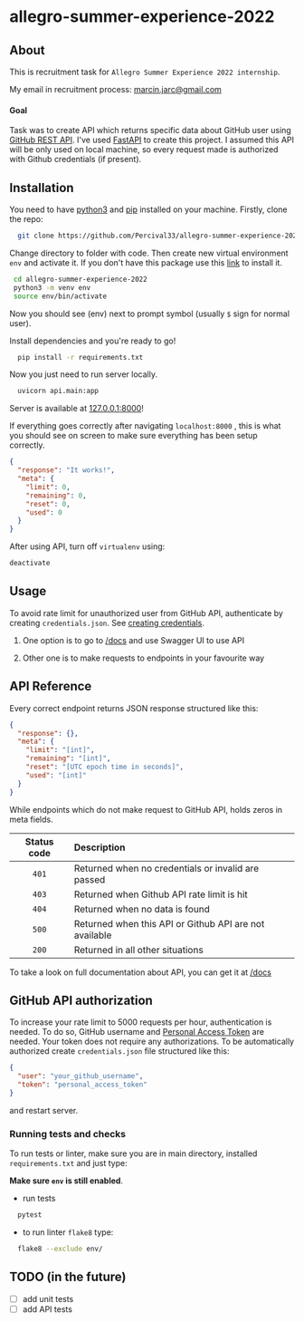 # allegro-summer-experience-2022

## About

This is recruitment task for `Allegro Summer Experience 2022 internship`.

My email in recruitment process: [marcin.jarc@gmail.com](mailto:marcin.jarc@gmail.com)

#### Goal

Task was to create API which returns specific data about GitHub user using [GitHub REST API](https://docs.github.com/en/rest).
I've used [FastAPI](https://fastapi.tiangolo.com/) to create this project. I assumed this API will be only used on local machine, so every request made is authorized with Github credentials (if present).

## Installation

You need to have [python3](https://wiki.python.org/moin/BeginnersGuide/Download) and [pip](https://pip.pypa.io/en/stable/installation/#get-pip-py) installed on your machine. Firstly, clone the repo:

```bash
  git clone https://github.com/Percival33/allegro-summer-experience-2022.git
```

Change directory to folder with code. Then create new virtual environment `env` and activate it. If you don't have this package use this [link](https://packaging.python.org/en/latest/guides/installing-using-pip-and-virtual-environments/) to install it.

```bash
 cd allegro-summer-experience-2022
 python3 -m venv env
 source env/bin/activate
```

Now you should see (env) next to prompt symbol (usually `$` sign for normal user).

Install dependencies and you're ready to go!

```bash
  pip install -r requirements.txt
```

Now you just need to run server locally.

```bash
  uvicorn api.main:app
```

Server is available at [127.0.0.1:8000](http://127.0.0.1:8000)!

If everything goes correctly after navigating `localhost:8000` , this is what you should see on screen to make sure everything has been setup correctly.

```json
{
  "response": "It works!",
  "meta": {
    "limit": 0,
    "remaining": 0,
    "reset": 0,
    "used": 0
  }
}
```

After using API, turn off `virtualenv` using:

```bash
deactivate
```

## Usage

To avoid rate limit for unauthorized user from GitHub API, authenticate by creating `credentials.json`. See [creating credentials](#github-api-authorization).

1. One option is to go to [/docs](http://127.0.0.1:8000/docs) and use Swagger UI to use API

2. Other one is to make requests to endpoints in your favourite way

## API Reference

Every correct endpoint returns JSON response structured like this:

```json
{
  "response": {},
  "meta": {
    "limit": "[int]",
    "remaining": "[int]",
    "reset": "[UTC epoch time in seconds]",
    "used": "[int]"
  }
}
```

While endpoints which do not make request to GitHub API, holds zeros in meta fields.

| Status code | Description                                            |
| :---------: | :----------------------------------------------------- |
|    `401`    | Returned when no credentials or invalid are passed     |
|    `403`    | Returned when Github API rate limit is hit             |
|    `404`    | Returned when no data is found                         |
|    `500`    | Returned when this API or Github API are not available |
|    `200`    | Returned in all other situations                       |

To take a look on full documentation about API, you can get it at [/docs](http://127.0.0.1:8000/docs)

## GitHub API authorization

To increase your rate limit to 5000 requests per hour, authentication is needed. To do so, GitHub username and [Personal Access Token](https://docs.github.com/en/authentication/keeping-your-account-and-data-secure/creating-a-personal-access-token) are needed. Your token does not require any authorizations. To be automatically authorized create `credentials.json` file structured like this:

```json
{
  "user": "your_github_username",
  "token": "personal_access_token"
}
```

and restart server.

### Running tests and checks

To run tests or linter, make sure you are in main directory, installed `requirements.txt` and just type:

**Make sure `env` is still enabled**.

- run tests

```bash
  pytest
```

- to run linter `flake8` type:

```bash
  flake8 --exclude env/
```

## TODO (in the future)

- [ ] add unit tests
- [ ] add API tests

